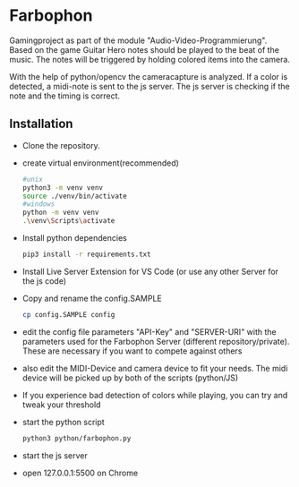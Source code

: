 # Farbophon

Gamingproject as part of the module "Audio-Video-Programmierung".
Based on the game Guitar Hero notes should be played to the beat of the music. The notes will be triggered by holding colored items into the camera.

With the help of python/opencv the cameracapture is analyzed. If a color is detected, a midi-note is sent to the js server. The js server is checking if the note and the timing is correct.

## Installation

-   Clone the repository.
-   create virtual environment(recommended)

    ```bash
    #unix
    python3 -m venv venv
    source ./venv/bin/activate
    #windows
    python -m venv venv
    .\venv\Scripts\activate
    ```

-   Install python dependencies
    ```bash
    pip3 install -r requirements.txt
    ```
-   Install Live Server Extension for VS Code (or use any other Server for the js code)
-   Copy and rename the config.SAMPLE
    ```bash
    cp config.SAMPLE config
    ```
-   edit the config file parameters "API-Key" and "SERVER-URI" with the parameters used for the Farbophon Server (different repository/private). These are necessary if you want to compete against others
-   also edit the MIDI-Device and camera device to fit your needs. The midi device will be picked up by both of the scripts (python/JS)
-   If you experience bad detection of colors while playing, you can try and tweak your threshold
-   start the python script
    ```bash
    python3 python/farbophon.py
    ```
-   start the js server
-   open 127.0.0.1:5500 on Chrome
